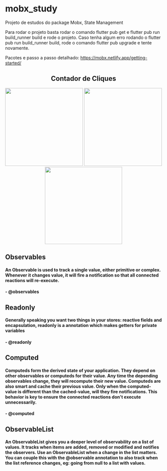 # mobx_study

Projeto de estudos do package Mobx, State Management

Para rodar o projeto basta rodar o comando flutter pub get e flutter pub run build_runner build e rode o projeto. Caso tenha algum erro rodando o flutter pub run build_runner build, rode o comando flutter pub upgrade e tente novamente.

Pacotes e passo a passo detalhado: https://mobx.netlify.app/getting-started/

<div align="center">
  <h2> Contador de Cliques</h2>
  <img src="https://user-images.githubusercontent.com/67521304/197361467-fad122c2-059a-4c83-934b-17e428e9f132.png"/ width="250">
  <img src="https://user-images.githubusercontent.com/67521304/197361458-4bcbb3a7-8e22-4e72-a6c1-ddaa76a9773d.png"/ width="250">
  <img src="https://user-images.githubusercontent.com/67521304/197361472-beaeb1ae-448b-4755-a41c-b89fccbec04c.png"/ width="248">
</div>

## Observables

#### An Observable is used to track a single value, either primitive or complex. Whenever it changes value, it will fire a notification so that all connected reactions will re-execute.

#### - @observables

## Readonly

#### Generally speaking you want two things in your stores: reactive fields and encapsulation, readonly is a annotation which makes getters for private variables

#### - @readonly

## Computed

#### Computeds form the derived state of your application. They depend on other observables or computeds for their value. Any time the depending observables change, they will recompute their new value. Computeds are also smart and cache their previous value. Only when the computed-value is different than the cached-value, will they fire notifications. This behavior is key to ensure the connected reactions don't execute unnecessarily.

#### - @computed

## ObservableList

#### An ObservableList gives you a deeper level of observability on a list of values. It tracks when items are added, removed or modified and notifies the observers. Use an ObservableList when a change in the list matters. You can couple this with the @observable annotation to also track when the list reference changes, eg: going from null to a list with values.